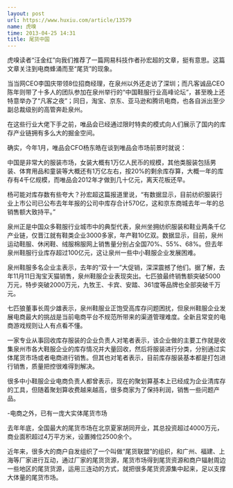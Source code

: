 ```yaml
---
layout: post
url: https://www.huxiu.com/article/13579
name: 虎嗅
time: 2013-04-25 14:31
title: 尾货中国
---
```

虎嗅读者“汪金红”向我们推荐了一篇网易科技作者孙宏超的文章，挺有意思。这篇文章关注到电商蜂涌而至“尾货”的现象。

当当网CEO李国庆带领8位招商经理，在泉州以外还走访了深圳；而凡客诚品CEO陈年则带了十多人的团队参加在泉州举行的“中国鞋服行业高峰论坛”，甚至晚上还特意举办了“凡客之夜”；同日，淘宝、京东、亚马逊和腾讯电商，也各自派出至少副总裁级别的高管奔赴泉州。

在这些行业大佬下手之前，唯品会已经通过限时特卖的模式向人们展示了国内的库存产业链拥有多么大的掘金空间。

确实，今年1月，唯品会CFO杨东皓在谈到唯品会市场前景时就说：

中国是非常大的服装市场，女装大概有1万亿人民币的规模，其他类服装包括男装、体育用品和童装等大概还有1万亿左右，按20%的剩余库存算，大概一年的库存有4千亿规模，而唯品会2012年才做到几十亿元，离天花板还早。

杨可能对库存数有些夸大？孙宏超这篇报道里说，“有数据显示，目前纺织服装行业上市公司已公布去年年报的公司中库存合计570亿，这和京东商城去年一年的总销售额大致持平。”

泉州正是中国众多鞋服行业城市中的典型代表，泉州坐拥纺织服装和鞋业两条千亿产业链，仅晋江就有鞋类企业3000多家，年产鞋10亿双。数据显示，目前，泉州运动鞋服、休闲鞋、绒服棉服网上销售量分别占全国70%、55%、68%。但去年泉州鞋服行业库存超过100亿元，这让泉州一些中小鞋服企业发展困难。

泉州鞋服多名企业主表示，去年的“双十一”大促销，深深震撼了他们。据了解，去年11月11日淘宝天猫销售，泉州鞋服企业表现突出。七匹狼最终销售额突破5000万元，特步突破2000万元，九牧王、卡宾、安踏、361度等品牌也全部突破千万元。

七匹狼董事长周少雄表示，泉州鞋服业正饱受高库存问题困扰，但泉州鞋服企业发展电商最大的挑战是当前电商平台不规范所带来的渠道管理难度。全新且常变的电商游戏规则让人有点看不懂。

一家专业从事回收库存服装的企业负责人对笔者表示，该企业做的主要工作就是收集泉州市各大鞋服企业的库存情况并大量回收，然后将服装进行分类，分别通过实体尾货市场或者电商进行销售。但其也对笔者表示，目前库存服装基本都是打包进行销售，质量把控很难得到解决。

很多中小鞋服企业电商负责人都曾表示，现在的聚划算基本上已经成为企业清库存的工具，但随着聚划算收费越来越高，很多商家为了保持利润，销售一些问题产品。

-电商之外，已有一庞大实体尾货市场

去年年底，全国最大的尾货市场在北京夏家胡同开业，其总投资超过4000万元，商业面积超过4万平方米，设置摊位2500余个。

近年来，很多大的商户自发组织了一个叫做“尾货联盟”的组织，和广州、福建、上海等厂家进行互动，通过厂家的尾货货源，尾货市场得到尾货资源和商户辐射周边一些地区的尾货货源，运用三连动的方式，就把很多尾货资源集中起来，足以支撑大体量的尾货市场。

